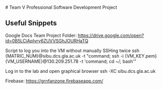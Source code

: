 # Team V Professional Software Development Project


## Useful Snippets

Google Docs Team Project Folder:
    https://drive.google.com/open?id=0B5LCiApIyry6ZUVVSGhJOURHaTQ

Script to log you into the VM without manually SSHing twice
    ssh {MATRIC_NUM}@sibu.dcs.gla.ac.uk -t "command; ssh -i {VM_KEY.pem} {VM_USERNAME}@130.209.251.78 -t 'command; cd ~/; bash'"

Log in to the lab and open graphical browser
    ssh -XC sibu.dcs.gla.ac.uk
    
Firebase:
    https://grnfanzone.firebaseapp.com/